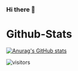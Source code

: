 ### Hi there 👋

<!--
**muhammadwajeeharif/muhammadwajeeharif** is a ✨ _special_ ✨ repository because its `README.md` (this file) appears on your GitHub profile.

Here are some ideas to get you started:

- 🔭 I’m currently working on ...
- 🌱 I’m currently learning ...
- 👯 I’m looking to collaborate on ...
- 🤔 I’m looking for help with ...
- 💬 Ask me about ...
- 📫 How to reach me: ...
- 😄 Pronouns: ...
- ⚡ Fun fact: ...
-->
# Github-Stats

[![Anurag's GitHub stats](https://github-readme-stats.vercel.app/api?username=muhammadwajeeharif)](https://github.com/muhammadwajeeharif/github-readme-stats)

![visitors](https://visitor-badge.laobi.icu/badge?page_id=muahmmadwajeeharif.MuhammadWajeehArif)
